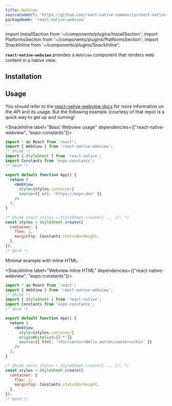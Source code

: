 ```yaml
---
title: WebView
sourceCodeUrl: 'https://github.com/react-native-community/react-native-webview'
packageName: 'react-native-webview'
---
```


import InstallSection from '~/components/plugins/InstallSection';
import PlatformsSection from '~/components/plugins/PlatformsSection';
import SnackInline from '~/components/plugins/SnackInline';

**`react-native-webview`** provides a `WebView` component that renders web content in a native view.

<PlatformsSection android emulator ios simulator />

## Installation

<InstallSection packageName="react-native-webview" href="https://github.com/react-native-community/react-native-webview/blob/master/docs/Getting-Started.md#react-native-webview-getting-started-guide" />

## Usage

You should refer to the [react-native-webview docs](https://github.com/react-native-community/react-native-webview/blob/master/docs/Guide.md#react-native-webview-guide) for more information on the API and its usage. But the following example (courtesy of that repo) is a quick way to get up and running!

<SnackInline label="Basic Webview usage" dependencies={["react-native-webview", "expo-constants"]}>

```jsx
import * as React from 'react';
import { WebView } from 'react-native-webview';
/* @hide */
import { StyleSheet } from 'react-native';
import Constants from 'expo-constants';
/* @end */

export default function App() {
  return (
    <WebView 
      style={styles.container}
      source={{ uri: 'https://expo.dev' }}
    />
  );
}

/* @hide const styles = StyleSheet.create({ ... }); */
const styles = StyleSheet.create({
  container: {
    flex: 1,
    marginTop: Constants.statusBarHeight,
  },
});
/* @end */
```

</SnackInline>

Minimal example with inline HTML:

<SnackInline label="Webview inline HTML" dependencies={["react-native-webview", "expo-constants"]}>

```jsx
import * as React from 'react';
import { WebView } from 'react-native-webview';
/* @hide */
import { StyleSheet } from 'react-native';
import Constants from 'expo-constants';
/* @end */

export default function App() {
  return (
    <WebView
      style={styles.container}
      originWhitelist={['*']}
      source={{ html: '<h1><center>Hello world</center></h1>' }}
    />
  );
}

/* @hide const styles = StyleSheet.create({ ... }); */
const styles = StyleSheet.create({
  container: {
    flex: 1,
    marginTop: Constants.statusBarHeight,
  },
});
/* @end */
```

</SnackInline>
